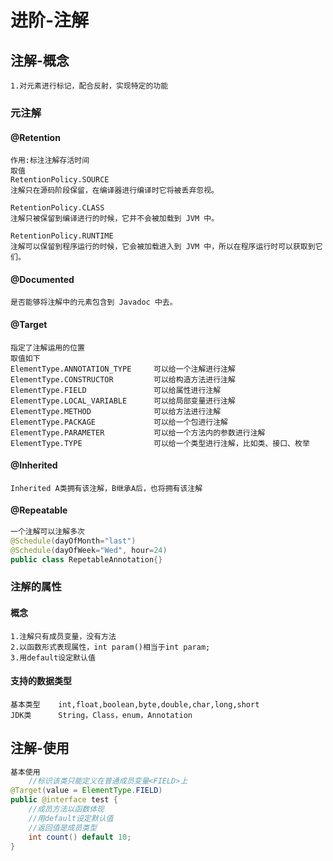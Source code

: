 # 进阶-注解

## 注解-概念

```
1.对元素进行标记，配合反射，实现特定的功能
```

### 元注解

#### **@Retention** 

```
作用:标注注解存活时间
取值
RetentionPolicy.SOURCE 
注解只在源码阶段保留，在编译器进行编译时它将被丢弃忽视。

RetentionPolicy.CLASS 
注解只被保留到编译进行的时候，它并不会被加载到 JVM 中。

RetentionPolicy.RUNTIME 
注解可以保留到程序运行的时候，它会被加载进入到 JVM 中，所以在程序运行时可以获取到它们。
```

#### @Documented

```
是否能够将注解中的元素包含到 Javadoc 中去。
```

#### @Target

```
指定了注解运用的位置
取值如下
ElementType.ANNOTATION_TYPE 	可以给一个注解进行注解
ElementType.CONSTRUCTOR 		可以给构造方法进行注解
ElementType.FIELD 				可以给属性进行注解
ElementType.LOCAL_VARIABLE 		可以给局部变量进行注解
ElementType.METHOD 				可以给方法进行注解
ElementType.PACKAGE 			可以给一个包进行注解
ElementType.PARAMETER 			可以给一个方法内的参数进行注解
ElementType.TYPE 				可以给一个类型进行注解，比如类、接口、枚举
```

#### @Inherited

```
Inherited A类拥有该注解，B继承A后，也将拥有该注解
```

#### @Repeatable

```java
一个注解可以注解多次
@Schedule(dayOfMonth="last")
@Schedule(dayOfWeek="Wed", hour=24)
public class RepetableAnnotation{}
```

### 注解的属性

#### 概念

```
1.注解只有成员变量，没有方法
2.以函数形式表现属性，int param()相当于int param;
3.用default设定默认值
```

#### 支持的数据类型

```
基本类型	int,float,boolean,byte,double,char,long,short
JDK类	  String，Class，enum，Annotation
```

## 注解-使用

```JAVA
基本使用
    //标识该类只能定义在普通成员变量<FIELD>上
@Target(value = ElementType.FIELD)
public @interface test {
    //成员方法以函数体现
    //用default设定默认值
    //返回值是成员类型
    int count() default 10;
}
```
